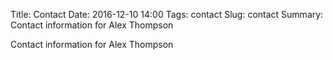 Title: Contact
Date: 2016-12-10 14:00
Tags: contact
Slug: contact
Summary: Contact information for Alex Thompson

Contact information for Alex Thompson